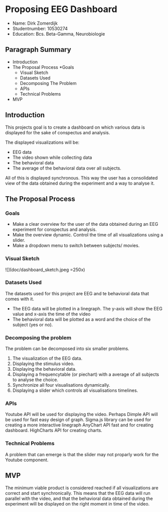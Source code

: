 # Proposing EEG Dashboard
- Name:			Dirk Zomerdijk
- Studentnumber: 	10530274
- Education: 		Bcs. Beta-Gamma, Neurobiologie

## Paragraph Summary
- Introduction
- The Proposal Process
	*Goals	
	* Visual Sketch
	* Datasets Used
	* Decomposing The Problem
	* APIs
	* Technical Problems
- MVP


## Introduction
This projects goal is to create a dashboard on which various data is displayed for
the sake of conspectus and analysis. 

The displayed visualizations will be:
- EEG data 
- The video shown while collecting data
- The behavioral data
- The average of the behavioral data over all subjects. 

All of this is displayed synchronous. This way the user has a consolidated view of the data obtained during the experiment and a way to analyse it.

## The Proposal Process

### Goals

* Make a clear overview for the user of the data obtained during an EEG experiment for conspectus and analysis.
* Make the overview dynamic. Control the time of all visualizations using a slider.
* Make a dropdown menu to switch between subjects/ movies.

### Visual Sketch
![](doc/dashboard_sketch.jpeg =250x)

### Datasets Used
The datasets used for this project are EEG and te behavioral data that comes with it.
- The EEG data will be plotted in a linegraph. The y-axis will show the EEG value and x-axis the time of the video
- The behavioral data will be plotted as a word and the choice of the subject (yes or no). 


### Decomposing the problem
The problem can be decomposed into six smaller problems.
<ol>
<li>The visualization of the EEG data.</li>
<li>Displaying the stimulus video.</li> 
<li>Displaying the behavioral data.</li>
<li>Displaying a frequencytable (or piechart) with a average of all subjects to analyse the choice.</li>
<li>Synchronize all four visualisations dynamically.</li> 
<li>Displaying a slider which controls all visualisations timelines.</li>
</ol>

### APIs
Youtube API will be used for displaying the video.
Perhaps Dimple API will be used for fast easy design of graph.
Sigma.js library can be used for creating a more interactive linegraph
AnyChart API fast and for creating dashboard.
HighCharts API for creating charts.

### Technical Problems
A problem that can emerge is that the slider may not proparly work for the Youtube component.


## MVP
The minimum viable product is considered reached if all visualizations are correct and start synchronically.
This means that the EEG data will run parallel with the video, and that the behavioral data obtained during the experiment
will be displayed on the right moment in time of the video.


